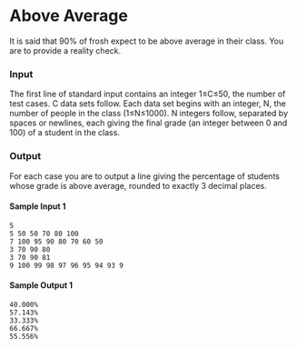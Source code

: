 # Above Average
It is said that 90% of frosh expect to be above average in their class. You are to provide a reality check.

### Input
The first line of standard input contains an integer 1≤C≤50, the number of test cases. C data sets follow. Each data set begins with an integer, N, the number of people in the class (1≤N≤1000). N integers follow, separated by spaces or newlines, each giving the final grade (an integer between 0 and 100) of a student in the class.

### Output
For each case you are to output a line giving the percentage of students whose grade is above average, rounded to exactly 3 decimal places.

#### Sample Input 1
```
5
5 50 50 70 80 100
7 100 95 90 80 70 60 50
3 70 90 80
3 70 90 81
9 100 99 98 97 96 95 94 93 9
```

#### Sample Output 1
```
40.000%
57.143%
33.333%
66.667%
55.556%
```
